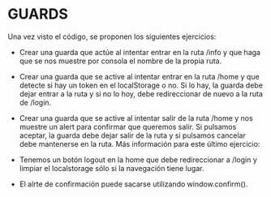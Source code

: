 # GUARDS

Una vez visto el código, se proponen los siguientes ejercicios:

- Crear una guarda que actúe al intentar entrar en la ruta /info y que haga que se nos muestre por consola el nombre de la propia ruta.

- Crear una guarda que se active al intentar entrar en la ruta /home y que detecte si hay un token en el localStorage o no. Si lo hay, la guarda debe dejar entrar a la ruta y si no lo hoy, debe redireccionar de nuevo a la ruta de /login.

- Crear una guarda que se active al intentar salir de la ruta /home y nos muestre un alert para confirmar que queremos salir. Si pulsamos aceptar, la guarda debe dejar salir de la ruta y si pulsamos cancelar debe mantenerse en la ruta. Más información para este último ejercicio:

 - Tenemos un botón logout en la home que debe redireccionar a /login y limpiar el localstorage sólo si la navegación tiene lugar.

 - El alrte de confirmación puede sacarse utilizando window.confirm().
